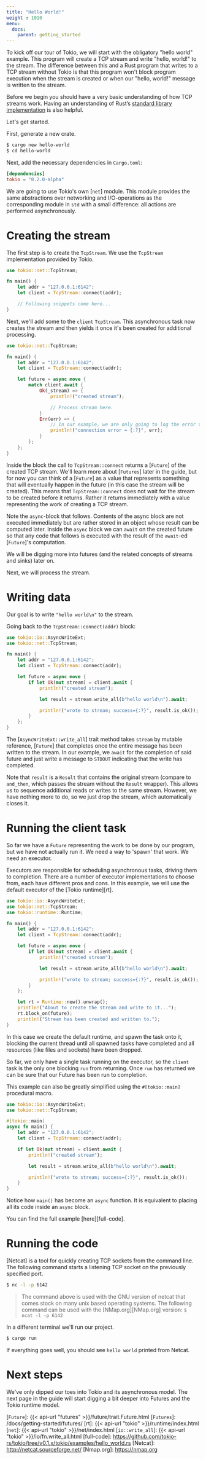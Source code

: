 ```yaml
---
title: "Hello World!"
weight : 1010
menu:
  docs:
    parent: getting_started
---
```


To kick off our tour of Tokio, we will start with the obligatory "hello world"
example. This program will create a TCP stream and write "hello, world!" to the stream.
The difference between this and a Rust program that writes to a TCP stream without Tokio
is that this program won't block program execution when the stream is created or when
our "hello, world!" message is written to the stream.

Before we begin you should have a very basic understanding of how TCP streams work. Having
an understanding of Rust’s [standard library implementation](https://doc.rust-lang.org/std/net/struct.TcpStream.html)
is also helpful.

Let's get started.

First, generate a new crate.

```bash
$ cargo new hello-world
$ cd hello-world
```

Next, add the necessary dependencies in `Cargo.toml`:

```toml
[dependencies]
tokio = "0.2.0-alpha"
```

We are going to use Tokio's own [`net`] module. This module provides the same
abstractions over networking and I/O-operations as the corresponding module in `std`
with a small difference: all actions are performed asynchronously.

# Creating the stream

The first step is to create the `TcpStream`. We use the `TcpStream` implementation
provided by Tokio.

```rust
use tokio::net::TcpStream;

fn main() {
    let addr = "127.0.0.1:6142";
    let client = TcpStream::connect(addr);

    // Following snippets come here...
}
```

Next, we'll add some to the `client` `TcpStream`. This asynchronous task now creates
the stream and then yields it once it's been created for additional processing.

```rust
use tokio::net::TcpStream;

fn main() {
    let addr = "127.0.0.1:6142";
    let client = TcpStream::connect(addr);

    let future = async move {
        match client.await {
            Ok(_stream) => {
                println!("created stream");

                // Process stream here.
            }
            Err(err) => {
                // In our example, we are only going to log the error to STDOUT.
                println!("connection error = {:?}", err);
            }
        };
    };
}
```

Inside the block the call to `TcpStream::connect` returns a [`Future`] of the created TCP stream.
We'll learn more about [`Futures`] later in the guide, but for now you can think of
a [`Future`] as a value that represents something that will eventually happen in the
future (in this case the stream will be created). This means that `TcpStream::connect` does
not wait for the stream to be created before it returns. Rather it returns immediately
with a value representing the work of creating a TCP stream.

Note the `async`-block that follows. Contents of the async block are not executed immediately but are rather
stored in an object whose result can be computed later. Inside the `async` block we can `await` on the
created future so that any code that follows is executed with the result of the `await`-ed [`Future`]'s computation.

We will be digging more into futures (and the related concepts of streams and sinks)
later on.

Next, we will process the stream.

# Writing data

Our goal is to write `"hello world\n"` to the stream.

Going back to the `TcpStream::connect(addr)` block:

```rust
use tokio::io::AsyncWriteExt;
use tokio::net::TcpStream;

fn main() {
    let addr = "127.0.0.1:6142";
    let client = TcpStream::connect(addr);

    let future = async move {
        if let Ok(mut stream) = client.await {
            println!("created stream");

            let result = stream.write_all(b"hello world\n").await;

            println!("wrote to stream; success={:?}", result.is_ok());
        }
    };
}
```

The [`AsyncWriteExt::write_all`] trait method takes `stream` by mutable reference,
[`Future`] that completes once the entire message has been written to the
stream. In our example, we `await` for the completion of said future and just
write a message to `STDOUT` indicating that the write has completed.

Note that `result` is a `Result` that contains the original stream (compare to
`and_then`, which passes the stream without the `Result` wrapper). This allows us
to sequence additional reads or writes to the same stream. However, we have
nothing more to do, so we just drop the stream, which automatically closes it.

# Running the client task

So far we have a `Future` representing the work to be done by our program, but we
have not actually run it. We need a way to 'spawn' that work. We need an executor.

Executors are responsible for scheduling asynchronous tasks, driving them to
completion. There are a number of executor implementations to choose from, each have
different pros and cons. In this example, we will use the default executor of the
[Tokio runtime][rt].

```rust
use tokio::io::AsyncWriteExt;
use tokio::net::TcpStream;
use tokio::runtime::Runtime;

fn main() {
    let addr = "127.0.0.1:6142";
    let client = TcpStream::connect(addr);

    let future = async move {
        if let Ok(mut stream) = client.await {
            println!("created stream");

            let result = stream.write_all(b"hello world\n").await;

            println!("wrote to stream; success={:?}", result.is_ok());
        }
    };

    let rt = Runtime::new().unwrap();
    println!("About to create the stream and write to it...");
    rt.block_on(future);
    println!("Stream has been created and written to.");
}
```

In this case we create the default runtime, and spawn the task onto it, blocking the current thread until all spawned tasks
have completed and all resources (like files and sockets) have been dropped.

So far, we only have a single task running on the executor, so the `client` task
is the only one blocking `run` from returning. Once `run` has returned we can be sure
that our Future has been run to completion.

This example can also be greatly simplified using the `#[tokio::main]` procedural macro.

```rust
use tokio::io::AsyncWriteExt;
use tokio::net::TcpStream;

#[tokio::main]
async fn main() {
    let addr = "127.0.0.1:6142";
    let client = TcpStream::connect(addr);

    if let Ok(mut stream) = client.await {
        println!("created stream");

        let result = stream.write_all(b"hello world\n").await;

        println!("wrote to stream; success={:?}", result.is_ok());
    }
}
```

Notice how `main()` has become an `async` function. It is equivalent to placing all its code inside an `async` block.

You can find the full example [here][full-code].

# Running the code

[Netcat] is a tool for quickly creating TCP sockets from the command line. The following
command starts a listening TCP socket on the previously specified port.

```bash
$ nc -l -p 6142
```
> The command above is used with the GNU version of netcat that comes stock on many
> unix based operating systems. The following command can be used with the
> [NMap.org][NMap.org] version: `$ ncat -l -p 6142`

In a different terminal we'll run our project.

```bash
$ cargo run
```

If everything goes well, you should see `hello world` printed from Netcat.

# Next steps

We've only dipped our toes into Tokio and its asynchronous model. The next page in
the guide will start digging a bit deeper into Futures and the Tokio runtime model.

[`Future`]: {{< api-url "futures" >}}/future/trait.Future.html
[`Futures`]: /docs/getting-started/futures/
[rt]: {{< api-url "tokio" >}}/runtime/index.html
[`net`]: {{< api-url "tokio" >}}/net/index.html
[`io::write_all`]: {{< api-url "tokio" >}}/io/fn.write_all.html
[full-code]: https://github.com/tokio-rs/tokio/tree/v0.1.x/tokio/examples/hello_world.rs
[Netcat]: http://netcat.sourceforge.net/
[Nmap.org]: https://nmap.org
